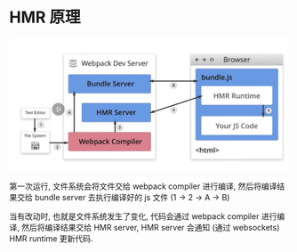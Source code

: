 # HMR 原理

![HMR 原理图](./images/hmr.jpg)

第一次运行, 文件系统会将文件交给 webpack compiler 进行编译, 然后将编译结果交给 bundle server 去执行编译好的 js 文件 (1 -> 2 -> A -> B)

当有改动时, 也就是文件系统发生了变化, 代码会通过 webpack compiler 进行编译, 然后将编译结果交给 HMR server, HMR server 会通知 (通过 websockets) HMR runtime 更新代码.
